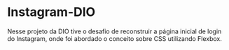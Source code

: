# Instagram-DIO
Nesse projeto da DIO tive o desafio de reconstruir  a página inicial de login do Instagram,  onde foi abordado o conceito sobre CSS utilizando Flexbox.
